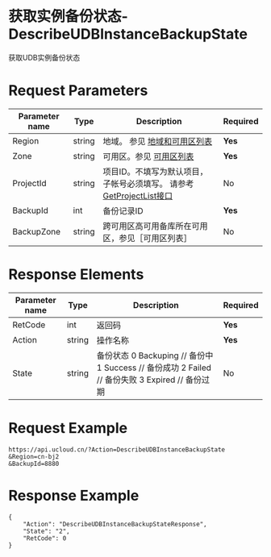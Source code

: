 # 获取实例备份状态-DescribeUDBInstanceBackupState

获取UDB实例备份状态

# Request Parameters
|Parameter name|Type|Description|Required|
|---|---|---|---|
|Region|string|地域。 参见 [地域和可用区列表](api/summary/regionlist)|**Yes**|
|Zone|string|可用区。参见 [可用区列表](api/summary/regionlist)|**Yes**|
|ProjectId|string|项目ID。不填写为默认项目，子帐号必须填写。 请参考[GetProjectList接口](api/summary/get_project_list)|No|
|BackupId|int|备份记录ID|**Yes**|
|BackupZone|string|跨可用区高可用备库所在可用区，参见［可用区列表］|No|

# Response Elements
|Parameter name|Type|Description|Required|
|---|---|---|---|
|RetCode|int|返回码|**Yes**|
|Action|string|操作名称|**Yes**|
|State|string|备份状态 0 Backuping // 备份中 1 Success // 备份成功 2 Failed // 备份失败 3 Expired // 备份过期|No|

# Request Example
```
https://api.ucloud.cn/?Action=DescribeUDBInstanceBackupState
&Region=cn-bj2
&BackupId=8880
```

# Response Example
```
{
    "Action": "DescribeUDBInstanceBackupStateResponse", 
    "State": "2", 
    "RetCode": 0
}
```

